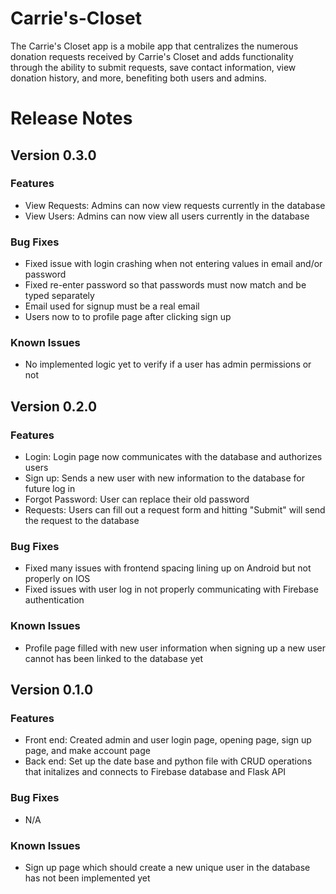 # Carrie's-Closet
The Carrie's Closet app is a mobile app that centralizes the numerous donation requests received by Carrie's Closet and adds functionality
through the ability to submit requests, save contact information, view donation history, and more, benefiting both users and admins.


# Release Notes

## Version 0.3.0

### Features

- View Requests: Admins can now view requests currently in the database
- View Users: Admins can now view all users currently in the database

### Bug Fixes

- Fixed issue with login crashing when not entering values in email and/or password
- Fixed re-enter password so that passwords must now match and be typed separately
- Email used for signup must be a real email
- Users now to to profile page after clicking sign up 

### Known Issues

- No implemented logic yet to verify if a user has admin permissions or not


## Version 0.2.0

### Features

- Login: Login page now communicates with the database and authorizes users
- Sign up: Sends a new user with new information to the database for future log in
- Forgot Password: User can replace their old password
- Requests: Users can fill out a request form and hitting "Submit" will send the request to the database

### Bug Fixes

- Fixed many issues with frontend spacing lining up on Android but not properly on IOS
- Fixed issues with user log in not properly communicating with Firebase authentication

### Known Issues

- Profile page filled with new user information when signing up a new user cannot has been linked to the database yet


## Version 0.1.0

### Features

- Front end: Created admin and user login page, opening page, sign up page, and make account page
- Back end: Set up the date base and python file with CRUD operations that initalizes and connects to Firebase database and Flask API

### Bug Fixes

- N/A

### Known Issues

- Sign up page which should create a new unique user in the database has not been implemented yet 
